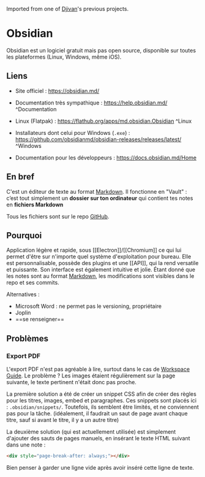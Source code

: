 Imported from one of [Djivan](../People/VARTANIAN%20Djivan.md)'s previous projects. 

# Obsidian 
Obsidian est un logiciel gratuit mais pas open source, disponible sur toutes les plateformes (Linux, Windows, même iOS). 

## Liens 
- Site officiel : https://obsidian.md/ 
- Documentation très sympathique : https://help.obsidian.md/ ^Documentation
- Linux (Flatpak) : https://flathub.org/apps/md.obsidian.Obsidian ^Linux
- Installateurs dont celui pour Windows (`.exe`) : https://github.com/obsidianmd/obsidian-releases/releases/latest/ ^Windows

- Documentation pour les développeurs : https://docs.obsidian.md/Home 

## En bref 
C'est un éditeur de texte au format [Markdown](docs/Guides/Markdown.md). 
Il fonctionne en "Vault" : c’est tout simplement un **dossier sur ton ordinateur** qui contient tes notes en **fichiers Markdown** 

Tous les fichiers sont sur le repo [GitHub](docs/Guides/GitHub.md). 

## Pourquoi 
Application légère et rapide, sous [[Electron]]/[[Chromium]] ce qui lui permet d'être sur n'importe quel système d'exploitation pour bureau. 
Elle est personnalisable, possède des plugins et une [[API]], qui la rend versatile et puissante. 
Son interface est également intuitive et jolie. 
Étant donné que les notes sont au format [Markdown](docs/Guides/Markdown.md), les modifications sont visibles dans le repo et ses commits. 

Alternatives : 
- Microsoft Word : ne permet pas le versioning, propriétaire 
- Joplin 
- ==se renseigner== 

## Problèmes 
### Export PDF 
L'export PDF n'est pas agréable à lire, surtout dans le cas de [Workspace Guide](../Workspace/Workspace%20Guide.md). 
Le problème ? Les images étaient régulièrement sur la page suivante, le texte pertinent n'était donc pas proche. 

La première solution a été de créer un snippet CSS afin de créer des règles pour les titres, images, embed et paragraphes. Ces snippets sont placés ici : `.obsidian/snippets/`. Toutefois, ils semblent être limités, et ne conviennent pas pour la tâche. (idéalement, il faudrait un saut de page avant chaque titre, sauf si avant le titre, il y a un autre titre)

La deuxième solution (qui est actuellement utilisée) est simplement d'ajouter des sauts de pages manuels, en insérant le texte HTML suivant dans une note : 
```html
<div style="page-break-after: always;"></div>

```
Bien penser à garder une ligne vide après avoir inséré cette ligne de texte. 
